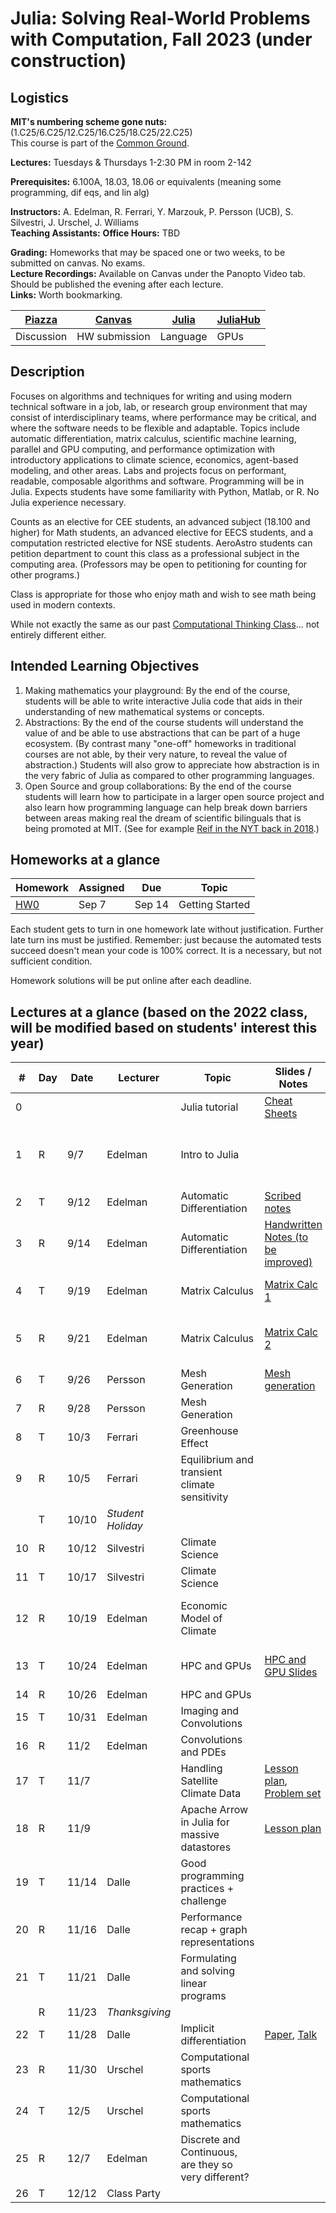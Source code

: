 # Julia: Solving Real-World Problems with Computation, Fall 2023 (under construction)

## Logistics

**MIT's numbering scheme gone nuts:** (1.C25/6.C25/12.C25/16.C25/18.C25/22.C25)  
This course is part of the [Common Ground](https://computing.mit.edu/cross-cutting/common-ground-for-computing-education/common-ground-subjects/).  

**Lectures:** Tuesdays & Thursdays 1-2:30 PM in room 2-142 

**Prerequisites:** 6.100A, 18.03, 18.06 or equivalents (meaning some programming, dif eqs, and lin alg) 

**Instructors:** A. Edelman, R. Ferrari, Y. Marzouk, P. Persson (UCB), S. Silvestri, J. Urschel, J. Williams  
**Teaching Assistants:** 
**Office Hours:** TBD

**Grading:** Homeworks that may be spaced one or two weeks, to be submitted on canvas. No exams.  
**Lecture Recordings:** Available on Canvas under the Panopto Video tab. Should be published the evening after each lecture.  
**Links:** Worth bookmarking.  

| [Piazza](https://piazza.com/class/lm7pcjq3cbq2fm) | [Canvas](https://canvas.mit.edu/courses/21713) | [Julia](https://julialang.org/) | [JuliaHub](https://juliahub.com/ui/Home) |
| ----------------------------------------------- | ---------------------------------------------- | ------------------------------- | ---------------------------------------- |
| Discussion                                      | HW submission                                  | Language                        | GPUs                                     |

## Description

Focuses on algorithms and techniques for writing and using modern technical software in a job, lab, or research group environment that may consist of interdisciplinary teams, where performance may be critical, and where the software needs to be flexible and adaptable. Topics include automatic differentiation, matrix calculus, scientific machine learning, parallel and GPU computing, and performance optimization with introductory applications to climate science, economics, agent-based modeling, and other areas. Labs and projects focus on performant, readable, composable algorithms and software. Programming will be in Julia. Expects students have some familiarity with Python, Matlab, or R. No Julia experience necessary.

Counts as an elective for CEE students, an advanced subject (18.100 and higher) for Math students, an advanced elective for EECS students, and a computation restricted elective for NSE students. AeroAstro students can petition department to count this class as a professional subject in the computing area.
(Professors may be open to petitioning for counting for other programs.)

Class is appropriate for those who enjoy math and wish to see math being used in modern contexts.

While not exactly the same as our past [Computational Thinking Class](https://computationalthinking.mit.edu/)... not entirely different either.

## Intended Learning Objectives

1. Making mathematics your playground: By the end of the course, students will be able to write interactive Julia code that aids in their understanding of new mathematical systems or concepts.
2. Abstractions: By the end of the course students will understand the value of and be able to use abstractions that can be part of a huge ecosystem.  (By contrast many  "one-off"  homeworks in traditional courses are not able, by their very nature, to reveal the value of abstraction.)  Students will also grow to appreciate how abstraction is in the very fabric of Julia as compared to other programming languages.
3. Open Source and group collaborations: By the end of the course students will learn how to participate in a larger open source project and also learn how programming language can help break down barriers between areas making real the dream of scientific bilinguals that is being promoted at MIT. (See for example [Reif in the NYT back in 2018](https://www.nytimes.com/2018/10/15/technology/mit-college-artificial-intelligence.html).)
   

## Homeworks at a glance

| Homework                                                                                               | Assigned | Due    | Topic                                             |
| ------------------------------------------------------------------------------------------------------ | -------- | ------ | ------------------------------------------------- |
| [HW0](https://mit-c25-fall23.netlify.app/homeworks/hw0)                                                       | Sep 7    | Sep 14 | Getting Started                                   |

Each student gets to turn in one homework late without justification.
Further late turn ins must be justified.
Remember: just because the automated tests succeed doesn't mean your code is 100% correct.
It is a necessary, but not sufficient condition.

Homework solutions will be put online after each deadline.

## Lectures at a glance   (based on the 2022 class, will be modified based on students' interest this year)

| #      | Day | Date  | Lecturer                        | Topic                                                | Slides / Notes                                                                                                                                                                                                       | Notebooks                                                                                                                                                                                                   |
| ------ | --- | ----- | ------------------------------- | ---------------------------------------------------- | -------------------------------------------------------------------------------------------------------------------------------------------------------------------------------------------------------------------- | ----------------------------------------------------------------------------------------------------------------------------------------------------------------------------------------------------------- |
| 0      |     |       |                             | Julia tutorial                                       | [Cheat Sheets](https://computationalthinking.mit.edu/Fall23/cheatsheets/)                                                                                                                                            |                                                                                   |
| 1      | R   | 9/7| Edelman                         | Intro to Julia                                       |                                                                                                                                                                                                                      | [Intro to Julia](https://gdalle.github.io/IntroJulia/), [Tutorial](https://mit-c25-fall23.netlify.app/notebooks/0_julia_tutorial), [Hyperbolic Corgi](https://mit-c25-fall23.netlify.app/notebooks/1_hyperbolic_corgi), [Images](https://mit-c25-fall23.netlify.app/notebooks/1_images), [Abstraction](https://mit-c25-fall23.netlify.app/notebooks/1_abstraction), |
| 2      | T   | 9/12 | Edelman                         | Automatic Differentiation                            | [Scribed notes](https://hackmd.io/L2asbUw4RMCtGbknFOmTWw)                                            |
| 3      | R   | 9/14  | Edelman                         | Automatic Differentiation                            | [Handwritten Notes (to be improved)](https://github.com/mitmath/JuliaComputation/blob/main/slides/ad_handwritten.pdf)                                                                                                | [Reverse Mode AutoDiff Demo](https://simeonschaub.github.io/ReverseModePluto/notebook.html)          |
| 4     | T   | 9/19  | Edelman                         |        Matrix Calculus                                      | [Matrix Calc 1](https://docs.google.com/presentation/d/1TGZ5I3ZP907-itZrslKF4miReNzV1dAOXNU4QMCHkd8/edit#slide=id.p)                                                                                                 | [Matrix Jacobians](<https://mit-c25-fall22.netlify.app/notebooks/2_matrix_jacobians>), [Finite Differences](<https://mit-c25-fall22.netlify.app/notebooks/2_finite_differences>)                                                                                                                                                   |
| 5      | R   | 9/21  | Edelman                         | Matrix Calculus                                      | [Matrix Calc 2](https://docs.google.com/presentation/d/1IuwijmdWCes1Quh1gJxbHoMbA50Tk0xxXnaPvu3tQjQ/edit#slide=id.g15504621cdd_0_0)                                                                                  | [Linear Transformations](https://mit-c25-fall22.netlify.app/notebooks/3_linear_transformations), [Symmetric Eigenproblems](https://mit-c25-fall22.netlify.app/notebooks/3_symmetric_eigenvalue_derivatives)                                                                                                              |
| 6      | T   | 9/26  | Persson                         | Mesh Generation                                      | [Mesh generation](slides/mesh_generation.pdf)                                                                                                                                                                        | [Computational Geometry](https://mit-c25-fall22.netlify.app/notebooks/4_computational_geometry)                                                                                                                    |
| 7      | R   | 9/28  | Persson                         | Mesh Generation                                      |                                                                                                                                                                                                                      |
| 8      | T   | 10/3  | Ferrari                         | Greenhouse Effect                                    |                                                                                                                                                                                                                      | [Greenhouse effect](https://mit-c25-fall22.netlify.app/notebooks/8_greenhouse_effect)                                                                                                                              |
| 9      | R   | 10/5  | Ferrari                         | Equilibrium and transient climate sensitivity        |                                                                                                                                                                                                                      | [Climate sensitivity](https://mit-c25-fall22.netlify.app/notebooks/9_climate_sensitivity.html)                                                                                                                     |
|        | T   | 10/10 | *Student Holiday*               |                                                      |
| 10     | R   | 10/12 | Silvestri                       | Climate Science                                      |                                                                                                                                                                                                                      | [Solving the climate system](https://mit-c25-fall22.netlify.app/notebooks/10_climate_science)                                                                                                                      |
| 11     | T   | 10/17 | Silvestri                       | Climate Science                                      |                                                                                                                                                                                                                      |                                                                                                                                                                                                             |
| 12     | R   | 10/19 | Edelman                         | Economic Model of Climate                            |                                                                                                                                                                                                                      | [Economic Model](https://computationalthinking.mit.edu/Fall23/climate_science/inverse_climate_model/), [Optimization with JUMP](https://computationalthinking.mit.edu/Fall23/climate_science/optimization_with_JuMP/)                   |
| 13     | T   | 10/24 | Edelman                         | HPC and GPUs                                         | [HPC and GPU Slides](https://docs.google.com/presentation/d/1i6w4p26r_9lu_reHYZDIVnzh-4SdERVAoSI5i42lBU8/edit?usp=sharing)                                                                                           | [N-body with FLoops](https://mit-c25-fall22.netlify.app/notebooks/floop_nbody), [JuliaHub demo](https://mit-c25-fall22.netlify.app/notebooks/juliahub_in_class_110122)                                                    |
| 14     | R   | 10/26 | Edelman                         | HPC and GPUs                                         |
| 15     | T   | 10/31 | Edelman                         | Imaging and Convolutions                             |
| 16     | R   | 11/2  | Edelman                         | Convolutions and PDEs                                |
| 17     | T   | 11/7 |                        | Handling Satellite Climate Data                      | [Lesson plan](https://docs.google.com/document/d/1G_FKAgjBiHD4XdCW6kH5-x_3rz2JiCIkil5xIxT0eEg/edit), [Problem set](https://docs.google.com/document/d/1AAsKg9ZclFNPI_vDZP-9FVif8qBwBLvonIS-DBu4c7k/edit?usp=sharing) |
| 18     | R   | 11/9 |                        | Apache Arrow in Julia for massive datastores         | [Lesson plan](https://docs.google.com/document/d/15DKYzkX00B8ottqq-Qv51oo30iU3VJezu0U82R-1EJk/edit)                                                                                                                  |
| 19     | T   | 11/14 | Dalle                           | Good programming practices + challenge               |                                                                                                                                                                                                                      | [Good practices](https://mit-c25-fall22.netlify.app/notebooks/gdalle/good_practices), [Challenge](https://mit-c25-fall22.netlify.app/notebooks/gdalle/challenge)                                                          |
| 20     | R   | 11/16 | Dalle                           | Performance recap + graph representations            |                                                                                                                                                                                                                      | [Performance](https://mit-c25-fall22.netlify.app/notebooks/gdalle/performance), [Graphs](https://mit-c25-fall22.netlify.app/notebooks/gdalle/graphs)                                                                      |
| 21     | T   | 11/21| Dalle                           | Formulating and solving linear programs              |                                                                                                                                                                                                                      | [Linear programming](https://mit-c25-fall22.netlify.app/notebooks/gdalle/linear_programming)                                                                                                                       |
|        | R   | 11/23| *Thanksgiving*                  |                                                      |
| 22     | T   | 11/28 | Dalle                           | Implicit differentiation                             | [Paper](https://arxiv.org/abs/2105.15183), [Talk](https://youtu.be/TkVDcujVNJ4)                                                                                                                                      | [Package](https://github.com/gdalle/ImplicitDifferentiation.jl)                                                                                                                                             |                                                                                                                                                    |
| 23     | R   | 11/30  | Urschel                         | Computational sports mathematics                     |
| 24     | T   | 12/5  | Urschel                         | Computational sports mathematics                     |
| 25     | R   | 12/7  | Edelman                         | Discrete and Continuous, are they so very different? |                                                                                                                                                                                                                      |
| 26     | T   | 12/12 | Class Party                    |                                                      |


